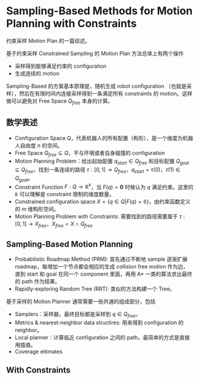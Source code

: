 # Sampling-Based Methods for Motion Planning with Constraints
约束采样 Motion Plan 的一篇综述。

基于约束采样 Constrained Sampling 的 Motion Plan 方法总体上有两个操作
- 采样得到能够满足约束的 configuration
- 生成连续的 motion

Sampling-Based 的方案基本原理是，随机生成 robot configuration （也就是采样），然后在有限时间内连接采样得到一条满足所有 constraints 的 motion。这样做可以避免对 Free Space $Q_{free}$ 本身的计算。

## 数学表述
- Configuration Space $Q$，代表机器人的所有配置（构形），是一个维度为机器人自由度 $n$ 的空间。
- Free Space $Q_{free} \subseteq Q$，不与环境或者自身碰撞的 configuration
- Motion Planning Problem：给出起始配置 $q_{start} \in Q_{free}$ 和目标配置 $Q_{goal} \subseteq Q_{free}$，找到一条连续的路径 $\tau :[0,1] \rightarrow Q_{free}$，$q_{start} = \tau(0)$，$\tau(1) \in Q_{goal}$。
- Constraint Function $F: Q\rightarrow \mathbb{R}^k$，当 $F(q) = \mathbf{0}$ 时候认为 $q$ 满足约束。这里的 $k$ 可以理解是 constraint 限制的维度数量。
- Constrained configuration space $X=\{q\in Q | F(q) = \mathbb{0}\}$，由约束函数定义的 $m$ 维构形空间。
- Motion Planning Problem with Constraints: 需要找到的路径需要属于 $\tau: [0, 1]\rightarrow X_{free}$，$X_{free} = X \cap Q_{free}$


## Sampling-Based Motion Planning
- Probabilistic Roadmap Method (PRM): 首先通过不断地 sample 逐渐扩展 roadmap，每增加一个节点都会相应的生成 collision free motion 作为边，直到 start 和 goal 在同一个 component 里面，再用 A* 一类的算法求出最终的 path 作为结果。
- Rapidly-exploring Random Tree (RRT): 类似的方法构建一个 Tree。

基于采样的 Motion Planner 通常需要一些共通的组成部分，包括
- Samplers：采样器，最终目标都是采样到 $q\in Q_{free}$。
- Metrics & nearest-neighbor data structires: 用来得到 configuration 的 neighbor。
- Local planner：计算临近 configuration 之间的 path，最简单的方式是直接用插值。
- Coverage eitimates

## With Constraints